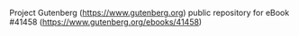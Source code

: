 Project Gutenberg (https://www.gutenberg.org) public repository for eBook #41458 (https://www.gutenberg.org/ebooks/41458)
